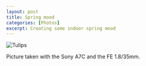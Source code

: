 ```yaml
---
layout: post
title: Spring mood
categories: [Photos]
excerpt: Creating some indoor spring mood
---
```


![Tulips](../images/20210313/spring-01.jpg)

Picture taken with the Sony A7C and the FE 1.8/35mm.
